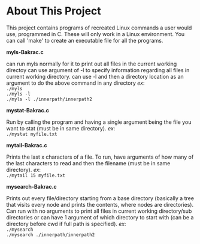 # About This Project
This project contains programs of recreated Linux commands a user would use, programmed in C. These will only work in a Linux environment. You can call 'make' to create an executable file for all the programs.




<strong>myls-Bakrac.c</strong>

can run myls normally for it to print out all files in the current working directoy
can use argument of -l to specify information regarding all files in current working directory.
can use -l and then a directory location as an argument to do the above command in any directory
_ex_: <br>``./myls``</br>
``./myls -l``
<br>``./myls -l ./innerpath/innerpath2``</br>

<strong>mystat-Bakrac.c</strong>

Run by calling the program and having a single argument being the file you want to stat (must be in same directory).
_ex_: <br>``./mystat myfile.txt``</br>


<strong>mytail-Bakrac.c</strong>

Prints the last x characters of a file. To run, have arguments of how many of the last characters to read and then the filename (must be in same directory).
_ex_: <br>``./mytail 15 myfile.txt``</br>


<strong>mysearch-Bakrac.c</strong>

Prints out every file/directory starting from a base directory (basically a tree that visits every node and prints the contents, where nodes are directories). Can run with no arguments to print all files in current working directory/sub directories or can have 1 argument of which directory to start with (can be a directory before cwd if full path is specified).
_ex_: <br>``./mysearch``</br>
``./mysearch ./innerpath/innerpath2``
